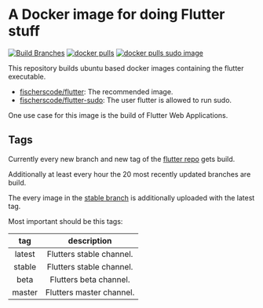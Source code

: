 # A Docker image for doing Flutter stuff

[![Build Branches](https://github.com/fischerscode/DockerFlutter/actions/workflows/build_updates.yaml/badge.svg)](https://github.com/fischerscode/DockerFlutter/actions/workflows/build_updates.yaml)
[![docker pulls](https://img.shields.io/docker/pulls/fischerscode/flutter)](https://hub.docker.com/r/fischerscode/flutter)
[![docker pulls sudo image](https://img.shields.io/docker/pulls/fischerscode/flutter-sudo)](https://hub.docker.com/r/fischerscode/flutter-sudo)

This repository builds ubuntu based docker images containing the flutter executable.
- [fischerscode/flutter](https://hub.docker.com/r/fischerscode/flutter): The recommended image.
- [fischerscode/flutter-sudo](https://hub.docker.com/r/fischerscode/flutter-sudo): The user flutter is allowed to run sudo.

One use case for this image is the build of Flutter Web Applications.

## Tags
Currently every new branch and new tag of the [flutter repo](https://github.com/flutter/flutter) gets build.

Additionally at least every hour the 20 most recently updated branches are build.

The every image in the [stable branch](https://github.com/flutter/flutter/tree/stable) is additionally uploaded with the latest tag.

Most important should be this tags:

|  tag   |       description        |
| :----: | :----------------------: |
| latest | Flutters stable channel. |
| stable | Flutters stable channel. |
|  beta  |  Flutters beta channel.  |
| master | Flutters master channel. |